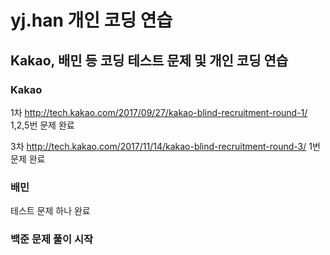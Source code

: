 # yj.han 개인 코딩 연습

## Kakao, 배민 등 코딩 테스트 문제 및 개인 코딩 연습

### Kakao
1차 http://tech.kakao.com/2017/09/27/kakao-blind-recruitment-round-1/
1,2,5번 문제 완료

3차 http://tech.kakao.com/2017/11/14/kakao-blind-recruitment-round-3/
1번 문제 완료

### 배민
테스트 문제 하나 완료

### 백준 문제 풀이 시작